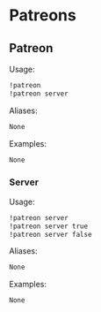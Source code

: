 # Patreons



## Patreon



Usage:

```md
!patreon 
!patreon server 
```

Aliases:

```md
None
```

Examples:

```md
None
```

### Server

Usage:

```md
!patreon server 
!patreon server true 
!patreon server false 
```

Aliases:

```md
None
```

Examples:

```md
None
```

